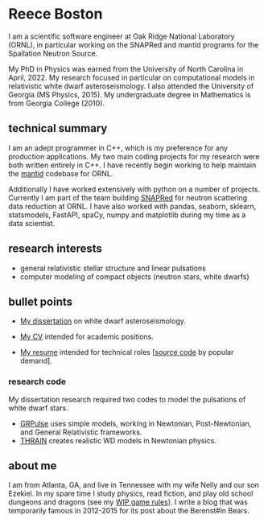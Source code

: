 # Reece Boston

I am a scientific software engineer at Oak Ridge National Laboratory (ORNL), in particular working on the SNAPRed and mantid programs for the Spallation Neutron Source.

My PhD in Physics was earned from the University of North Carolina in April, 2022. My research focused in particular on computational models in relativistic white dwarf asteroseismology.  I also attended the University of Georgia (MS Physics, 2015).  My undergraduate degree in Mathematics is from Georgia College (2010).

## technical summary

I am an adept programmer in C++, which is my preference for any production applications.  My two main coding projects for my research were both written entirely in C++.   I have recently begin working to help maintain the [mantid](https://github.com/mantidproject/mantid) codebase for ORNL.

Additionally I have worked extensively with python on a number of projects.  Currently I am part of the team building [SNAPRed](https://github.com/neutrons/SNAPRed) for neutron scattering data reduction at ORNL.  I have also worked with pandas, seaborn, sklearn, statsmodels, FastAPI, spaCy, numpy and matplotlib during my time as a data scientist.

## research interests

- general relativistic stellar structure and linear pulsations
- computer modeling of compact objects (neutron stars, white dwarfs)

## bullet points

- [My dissertation](https://cdr.lib.unc.edu/concern/dissertations/jw827n44n?locale=en) on white dwarf asteroseismology.

- [My CV](https://github.com/rboston628/rboston628/blob/master/BostonReeceCV2023.pdf) intended for academic positions.

- [My resume](https://github.com/rboston628/rboston628/blob/master/rboston_resume.pdf) intended for technical roles \[[source code](https://github.com/rboston628/rboston628/blob/master/rboston_resume.tex) by popular demand\].

### research code

My dissertation research required two codes to model the pulsations of white dwarf stars.

- [GRPulse](https://github.com/rboston628/GRPulse) uses simple models, working in Newtonian, Post-Newtonian, and General Relativistic frameworks.
- [THRAIN](https://github.com/rboston628/THRAIN) creates realistic WD models in Newtonian physics.

## about me

I am from Atlanta, GA, and live in Tennessee with my wife Nelly and our son Ezekiel.  In my spare time I study physics, read fiction, and play old school dungeons and dragons (see my [WIP game rules](https://rboston628.github.io/brigandine/)).  I write a blog that was temporarily famous in 2012-2015 for its post about the Berenst#in Bears.


